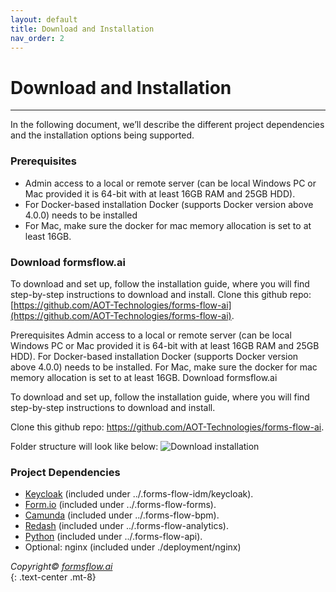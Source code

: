 ```yaml
---
layout: default
title: Download and Installation
nav_order: 2
---
```


# Download and Installation
----
In the following document, we’ll describe the different project dependencies and the installation options being supported.

### Prerequisites
 - Admin access to a local or remote server (can be local Windows PC or Mac provided it is 64-bit with at least 16GB RAM and 25GB HDD).
 - For Docker-based installation Docker (supports Docker version above 4.0.0) needs to be installed
 - For Mac, make sure the docker for mac memory allocation is set to at least 16GB.

### Download formsflow.ai
 To download and set up, follow the installation guide, where you will find step-by-step instructions to download and install.
 Clone this github repo: [https://github.com/AOT-Technologies/forms-flow-ai](https://github.com/AOT-Technologies/forms-flow-ai).

 Prerequisites
Admin access to a local or remote server (can be local Windows PC or Mac provided it is 64-bit with at least 16GB RAM and 25GB HDD).
For Docker-based installation Docker (supports Docker version above 4.0.0) needs to be installed.
For Mac, make sure the docker for mac memory allocation is set to at least 16GB.
Download formsflow.ai

To download and set up, follow the installation guide, where you will find step-by-step instructions to download and install.  

Clone this github repo: https://github.com/AOT-Technologies/forms-flow-ai.

Folder structure will look like below:
![Download installation]( ...)  

### Project Dependencies
- [Keycloak](https://www.keycloak.org/) (included under ../.forms-flow-idm/keycloak).
- [Form.io](https://www.form.io/opensource) (included under ../.forms-flow-forms).
- [Camunda](https://camunda.com/) (included under ../.forms-flow-bpm).
- [Redash](https://redash.io/) (included under ../.forms-flow-analytics).
- [Python](https://www.python.org/) (included under ../.forms-flow-api).
- Optional: nginx (included under ./deployment/nginx)  


<!-- [Back to Top](/Download%20and%20install/Download.html) -->     
  *Copyright© [formsflow.ai](https://formsflow.ai/)*   
  {: .text-center .mt-8}